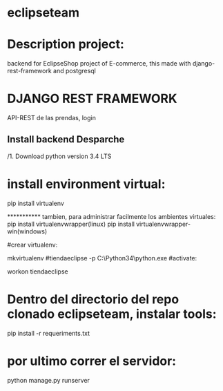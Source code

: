 # eclipseteam
# Description project:

backend for EclipseShop project of E-commerce, this made with django-rest-framework and postgresql

# DJANGO REST FRAMEWORK
API-REST de las prendas, login

## Install backend Desparche


/1. Download python version 3.4 LTS

# install environment virtual:

pip install virtualenv

*********** tambien, para administrar facilmente los ambientes virtuales:
   pip install virtualenvwrapper(linux)
   pip install virtualenvwrapper-win(windows) 


#crear virtualenv:

mkvirtualenv #tiendaeclipse -p C:\Python34\python.exe
#activate: 

workon tiendaeclipse

# Dentro del directorio del repo clonado eclipseteam, instalar tools:

pip install -r requeriments.txt


# por ultimo correr el servidor:


python manage.py runserver
